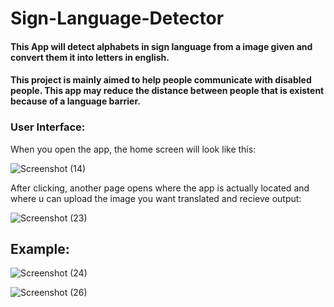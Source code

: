 # Sign-Language-Detector
#### This App will detect alphabets in sign language from a image given and convert them it into letters in english.
#### This project is mainly aimed to help people communicate with disabled people. This app may reduce the distance between people that is existent because of a language barrier.

### User Interface:

When you open the app, the home screen will look like this:

![Screenshot (14)](https://user-images.githubusercontent.com/106818193/172058158-6dabb591-4be2-483d-8677-78ef28dec53e.png)

After clicking, another page opens where the app is actually located and where u can upload the image you want translated and recieve output:

![Screenshot (23)](https://user-images.githubusercontent.com/106818193/172058199-5b8d64fd-14e6-4d52-a0e0-4fa7a8c88ab3.png)

## Example:

![Screenshot (24)](https://user-images.githubusercontent.com/106818193/172058338-9cb7d5bc-4cc7-4dd5-bd0d-abc38716c9bd.png)

![Screenshot (26)](https://user-images.githubusercontent.com/106818193/172058349-c0ea327e-c8fd-4a33-9333-23260aa4e172.png)
